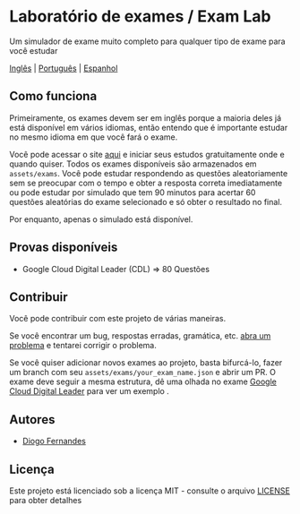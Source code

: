 # Laboratório de exames / Exam Lab
Um simulador de exame muito completo para qualquer tipo de exame para você estudar

[Inglês](README.md) | [Português](README.pt-BR.md) | [Espanhol](README.es-ES.md)

## Como funciona

Primeiramente, os exames devem ser em inglês porque a maioria deles já está disponível em vários idiomas, então entendo que é importante estudar no mesmo idioma em que você fará o exame.

Você pode acessar o site [aqui](https://dfop02.github.io/exam-lab/main.html) e iniciar seus estudos gratuitamente onde e quando quiser. Todos os exames disponíveis são armazenados em `assets/exams`. Você pode estudar respondendo as questões aleatoriamente sem se preocupar com o tempo e obter a resposta correta imediatamente ou pode estudar por simulado que tem 90 minutos para acertar 60 questões aleatórias do exame selecionado e só obter o resultado no final.

Por enquanto, apenas o simulado está disponível.

## Provas disponíveis

- Google Cloud Digital Leader (CDL) => 80 Questões

## Contribuir

Você pode contribuir com este projeto de várias maneiras.

Se você encontrar um bug, respostas erradas, gramática, etc. [abra um problema](https://github.com/dfop02/exam-lab/issues) e tentarei corrigir o problema.

Se você quiser adicionar novos exames ao projeto, basta bifurcá-lo, fazer um branch com seu `assets/exams/your_exam_name.json` e abrir um PR. O exame deve seguir a mesma estrutura, dê uma olhada no exame [Google Cloud Digital Leader](https://github.com/dfop02/exam-lab/blob/main/assets/exams/google_cloud_digital_leader.json) para ver um exemplo .

## Autores

* [Diogo Fernandes](https://github.com/dfop02)

## Licença

Este projeto está licenciado sob a licença MIT - consulte o arquivo [LICENSE](LICENSE) para obter detalhes
